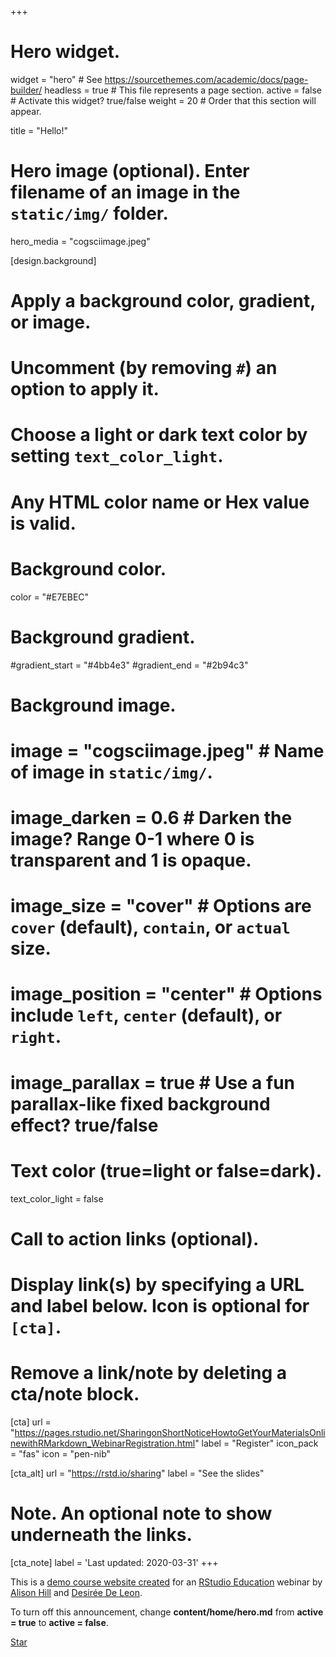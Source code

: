+++
# Hero widget.
widget = "hero"  # See https://sourcethemes.com/academic/docs/page-builder/
headless = true  # This file represents a page section.
active = false  # Activate this widget? true/false
weight = 20  # Order that this section will appear.

title = "Hello!"

# Hero image (optional). Enter filename of an image in the `static/img/` folder.
hero_media = "cogsciimage.jpeg"

[design.background]
  # Apply a background color, gradient, or image.
  #   Uncomment (by removing `#`) an option to apply it.
  #   Choose a light or dark text color by setting `text_color_light`.
  #   Any HTML color name or Hex value is valid.

  # Background color.
  color = "#E7EBEC"
  
  # Background gradient.
  #gradient_start = "#4bb4e3"
  #gradient_end = "#2b94c3"
  
  # Background image.
  # image = "cogsciimage.jpeg" # Name of image in `static/img/`.
  # image_darken = 0.6  # Darken the image? Range 0-1 where 0 is transparent and 1 is opaque.
  # image_size = "cover"  #  Options are `cover` (default), `contain`, or `actual` size.
  # image_position = "center"  # Options include `left`, `center` (default), or `right`.
  # image_parallax = true  # Use a fun parallax-like fixed background effect? true/false
  
  # Text color (true=light or false=dark).
  text_color_light = false

# Call to action links (optional).
#   Display link(s) by specifying a URL and label below. Icon is optional for `[cta]`.
#   Remove a link/note by deleting a cta/note block.
[cta]
  url = "https://pages.rstudio.net/SharingonShortNoticeHowtoGetYourMaterialsOnlinewithRMarkdown_WebinarRegistration.html"
  label = "Register"
  icon_pack = "fas"
  icon = "pen-nib"
  
[cta_alt]
  url = "https://rstd.io/sharing"
  label = "See the slides"

# Note. An optional note to show underneath the links.
[cta_note]
  label = 'Last updated: 2020-03-31'
+++

This is a [demo course website created](https://github.com/apreshill/share-blogdown) for an [RStudio Education](https://education.rstudio.com/) webinar by [Alison Hill](https://alison.rbind.io/) and [Desirée De Leon](https://desiree.rbind.io/).

To turn off this announcement, change **content/home/hero.md** from **active = true** to **active = false**.

<span style="text-shadow: none;"><a class="github-button" href="https://github.com/rstudio-education/sharing-short-notice" data-icon="octicon-star" data-size="large" data-show-count="true" aria-label="Star this on GitHub">Star</a><script async defer src="https://buttons.github.io/buttons.js"></script></span>
